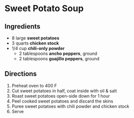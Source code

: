 # Sweet Potato Soup

## Ingredients

* 8 large **sweet potatoes**
* 3 quarts **chicken stock**
* 1/4 cup **chili-only powder**
	* 2 tablespoons **ancho peppers**, ground
	* 2 tablespoons **guajillo peppers**, ground

## Directions
1. Preheat oven to 400 F
1. Cut sweet potatoes in half, coat inside with oil & salt
1. Roast sweet potatoes open-side down for 1 hour
1. Peel cooked sweet potatoes and discard the skins
1. Puree sweet potatoes with chili powder and chicken stock
1. Serve